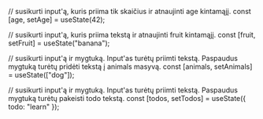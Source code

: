 // susikurti input'ą, kuris priima tik skaičius ir atnaujinti age kintamąjį.
const [age, setAge] = useState(42);

// susikurti input'ą, kuris priima tekstą ir atnaujinti fruit kintamąjį.
const [fruit, setFruit] = useState("banana");

// susikurti input'ą ir mygtuką. Input'as turėtų priimti tekstą. Paspaudus mygtuką turėtų pridėti tekstą į animals masyvą.
const [animals, setAnimals] = useState(["dog"]);

// susikurti input'ą ir mygtuką. Input'as turėtų priimti tekstą. Paspaudus mygtuką turėtų pakeisti todo tekstą.
const [todos, setTodos] = useState({ todo: "learn" });
